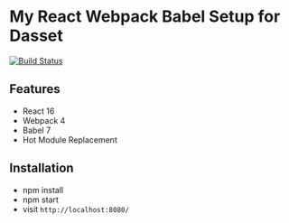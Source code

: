 # My React Webpack Babel Setup for Dasset

[![Build Status](https://travis-ci.org/rwieruch/minimal-react-webpack-babel-setup.svg?branch=master)](https://travis-ci.org/rwieruch/minimal-react-webpack-babel-setup) 


## Features

* React 16
* Webpack 4
* Babel 7
* Hot Module Replacement

## Installation

* npm install
* npm start
* visit `http://localhost:8080/`
